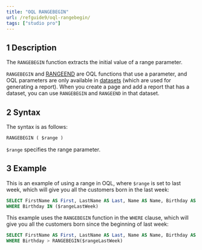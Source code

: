 ```yaml
---
title: "OQL RANGEBEGIN"
url: /refguide9/oql-rangebegin/
tags: ["studio pro"]
---
```


## 1 Description

The `RANGEBEGIN` function extracts the initial value of a range parameter.

`RANGEBEGIN` and [RANGEEND](/refguide9/oql-rangeend/) are OQL functions that use a parameter, and OQL parameters are only available in [datasets](/refguide9/data-sets/) (which are used for generating a report). When you create a page and add a report that has a dataset, you can use `RANGEBEGIN` and `RANGEEND` in that dataset.

## 2 Syntax

The syntax is as follows:

```sql
RANGEBEGIN ( $range )
```

`$range` specifies the range parameter.

## 3 Example

This is an example of using a range in OQL, where `$range` is set to last week, which will give you all the customers born in the last week:

```sql
SELECT FirstName AS First, LastName AS Last, Name AS Name, Birthday AS BDay, CustomerType AS Type FROM Sales.Customer
WHERE Birthday IN ($rangeLastWeek)
```

This example uses the `RANGEBEGIN` function in the `WHERE` clause, which will give you all the customers born since the beginning of last week:

```sql
SELECT FirstName AS First, LastName AS Last, Name AS Name, Birthday AS BDay, CustomerType AS Type FROM Sales.Customer
WHERE Birthday > RANGEBEGIN($rangeLastWeek)
```
